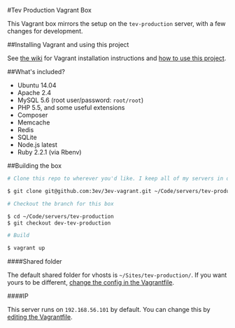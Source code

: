 #Tev Production Vagrant Box

This Vagrant box mirrors the setup on the `tev-production` server, with a few
changes for development.

##Installing Vagrant and using this project

See [the wiki](https://github.com/3ev/3ev-vagrant/wiki/Installing-Vagrant) for
Vagrant installation instructions and [how to use this project](https://github.com/3ev/3ev-vagrant/wiki/Using-this-Project).

##What's included?

* Ubuntu 14.04
* Apache 2.4
* MySQL 5.6 (root user/password: `root/root`)
* PHP 5.5, and some useful extensions
* Composer
* Memcache
* Redis
* SQLite
* Node.js latest
* Ruby 2.2.1 (via Rbenv)

##Building the box

```sh
# Clone this repo to wherever you'd like. I keep all of my servers in one directory

$ git clone git@github.com:3ev/3ev-vagrant.git ~/Code/servers/tev-production

# Checkout the branch for this box

$ cd ~/Code/servers/tev-production
$ git checkout dev-tev-production

# Build

$ vagrant up
```

####Shared folder

The default shared folder for vhosts is `~/Sites/tev-production/`. If
you want yours to be different, [change the config in the Vagrantfile](https://github.com/3ev/3ev-vagrant/blob/dev-tev-production/Vagrantfile#L30).

####IP

This server runs on `192.168.56.101` by default. You can change this by
[editing the Vagrantfile](https://github.com/3ev/3ev-vagrant/blob/dev-tev-production/Vagrantfile#L13).
